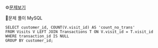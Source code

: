 ⚙[문제보기](https://leetcode.com/problems/customer-who-visited-but-did-not-make-any-transactions/)


🔎문제 풀이
MySQL
```MySQL
SELECT customer_id, COUNT(V.visit_id) AS 'count_no_trans'
FROM Visits V LEFT JOIN Transactions T ON V.visit_id = T.visit_id
WHERE transaction_id IS NULL
GROUP BY customer_id;
```
